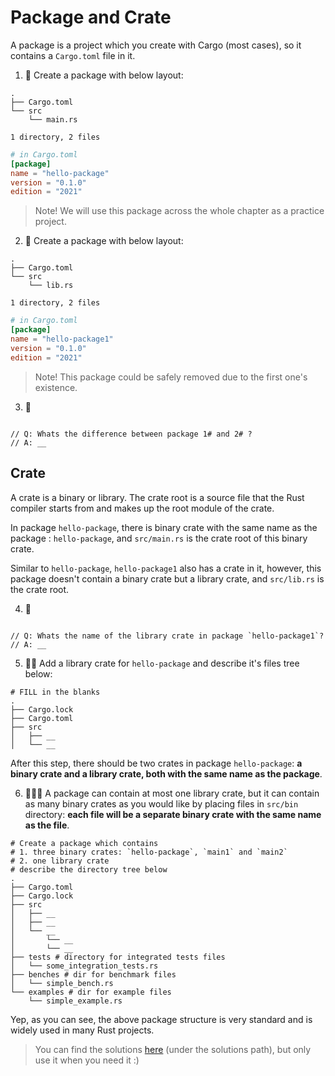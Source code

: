 # Package and Crate

A package is a project which you create with Cargo (most cases), so it contains a `Cargo.toml` file in it.

1. 🌟 Create a package with below layout:

```shell
.
├── Cargo.toml
└── src
    └── main.rs

1 directory, 2 files
```

```toml
# in Cargo.toml
[package]
name = "hello-package"
version = "0.1.0"
edition = "2021"
```

> Note! We will use this package across the whole chapter as a practice project.

2. 🌟 Create a package with below layout:

```shell
.
├── Cargo.toml
└── src
    └── lib.rs

1 directory, 2 files
```

```toml
# in Cargo.toml
[package]
name = "hello-package1"
version = "0.1.0"
edition = "2021"
```

> Note! This package could be safely removed due to the first one's existence.

3. 🌟

```rust,editable/* FILL in the blank with your ANSWER */

// Q: Whats the difference between package 1# and 2# ?
// A: __
```

## Crate

A crate is a binary or library. The crate root is a source file that the Rust compiler starts from and makes up the root module of the crate.

In package `hello-package`, there is binary crate with the same name as the package : `hello-package`, and `src/main.rs` is the crate root of this binary crate.

Similar to `hello-package`, `hello-package1` also has a crate in it, however, this package doesn't contain a binary crate but a library crate, and `src/lib.rs` is the crate root.

4. 🌟

```rust,editable/* FILL in the blank with your ANSWER */

// Q: Whats the name of the library crate in package `hello-package1`?
// A: __
```

5. 🌟🌟 Add a library crate for `hello-package` and describe it's files tree below:

```shell,editable
# FILL in the blanks
.
├── Cargo.lock
├── Cargo.toml
├── src
│   ├── __
│   └── __
```

After this step, there should be two crates in package `hello-package`: **a binary crate and a library crate, both with the same name as the package**.

6. 🌟🌟🌟 A package can contain at most one library crate, but it can contain as many binary crates as you would like by placing files in `src/bin` directory: **each file will be a separate binary crate with the same name as the file**.

```shell,editable
# Create a package which contains
# 1. three binary crates: `hello-package`, `main1` and `main2`
# 2. one library crate
# describe the directory tree below
.
├── Cargo.toml
├── Cargo.lock
├── src
│   ├── __
│   ├── __
│   └── __
│       └── __
│       └── __
├── tests # directory for integrated tests files
│   └── some_integration_tests.rs
├── benches # dir for benchmark files
│   └── simple_bench.rs
└── examples # dir for example files
    └── simple_example.rs
```

Yep, as you can see, the above package structure is very standard and is widely used in many Rust projects.

> You can find the solutions [here](https://github.com/sunface/rust-by-practice) (under the solutions path), but only use it when you need it :)
